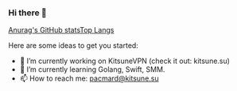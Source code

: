 ### Hi there 👋

[Anurag's GitHub stats](https://github-readme-stats.vercel.app/api?username=pacmard)[Top Langs](https://github-readme-stats.vercel.app/api/top-langs/?username=pacmard)


Here are some ideas to get you started:

- 🔭 I’m currently working on KitsuneVPN (check it out: kitsune.su)
- 🌱 I’m currently learning Golang, Swift, SMM.
- 📫 How to reach me: pacmard@kitsune.su
